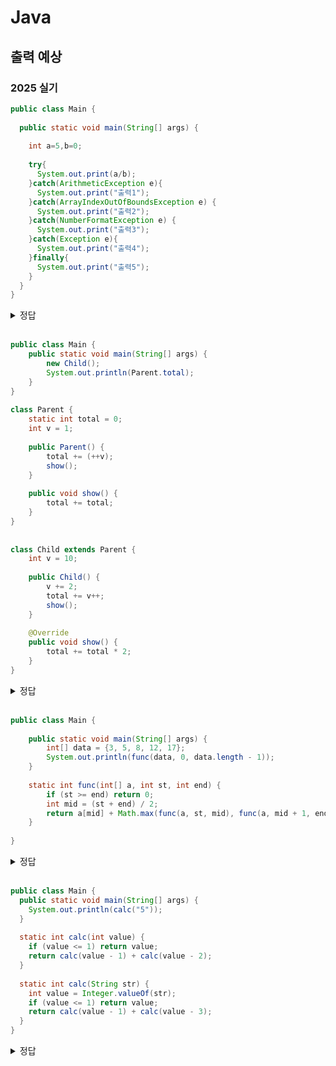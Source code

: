 # Java 

## 출력 예상

### 2025 실기

```java
public class Main {
 
  public static void main(String[] args) {
 
    int a=5,b=0;
 
    try{
      System.out.print(a/b);
    }catch(ArithmeticException e){
      System.out.print("출력1");
    }catch(ArrayIndexOutOfBoundsException e) {
      System.out.print("출력2");
    }catch(NumberFormatException e) {
      System.out.print("출력3");
    }catch(Exception e){
      System.out.print("출력4");
    }finally{
      System.out.print("출력5");
    }
  }
}
```

<details>
  <summary>정답</summary>
  출력1출력5<br>
  구체적인 Exception으로 처리되며, 에러가 바깥으로 전파되지 않아서 finally도 실행된다
</details>
<br>


```java
public class Main {
    public static void main(String[] args) {
        new Child();
        System.out.println(Parent.total);
    }
}
 
class Parent {
    static int total = 0;
    int v = 1;
 
    public Parent() {
        total += (++v);
        show();    
    }
 
    public void show() {
        total += total;
    }
}
 
 
class Child extends Parent {
    int v = 10;
 
    public Child() {
        v += 2;
        total += v++;
        show();
    }
 
    @Override
    public void show() {
        total += total * 2;
    }
}
```

<details>
  <summary>정답</summary>
자식의 생성자를 호출하면, super()가 없더라도 부모의 생성자 로직이 호출된다
Parent()에서 total = 2, 이후 show()호출(자식) 으로 인해 total = 6, v = 2
이후 Child()호출된다
v = 12, total = 18, show()실행, total = 18 + 36 = 54
</details>
<br>

```java
public class Main {
 
    public static void main(String[] args) {
        int[] data = {3, 5, 8, 12, 17};
        System.out.println(func(data, 0, data.length - 1));
    }
 
    static int func(int[] a, int st, int end) {
        if (st >= end) return 0;
        int mid = (st + end) / 2;
        return a[mid] + Math.max(func(a, st, mid), func(a, mid + 1, end));
    } 
 
}
```

<details>
  <summary>정답</summary>
  recursive
  return 8 + Math.max(func(0, 0, 2), func(0, 3, 4))
                             8              12
  answer: 20
</details>
<br>

```java
public class Main {
  public static void main(String[] args) {
    System.out.println(calc("5"));
  }
 
  static int calc(int value) {
    if (value <= 1) return value;
    return calc(value - 1) + calc(value - 2);
  }
 
  static int calc(String str) {
    int value = Integer.valueOf(str);
    if (value <= 1) return value;
    return calc(value - 1) + calc(value - 3);
  }
}
```
<details>
  <summary>정답</summary>
  recursive
  answer: 4
</details>
<br>